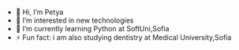 - 👋 Hi, I’m Petya
- 👀 I’m interested in new technologies
- 🌱 I’m currently learning Python at SoftUni,Sofia
- ⚡ Fun fact: i am also studying dentistry at Medical University,Sofia

<!---
petyaradoslavova/petyaradoslavova is a ✨ special ✨ repository because its `README.md` (this file) appears on your GitHub profile.
You can click the Preview link to take a look at your changes.
--->
